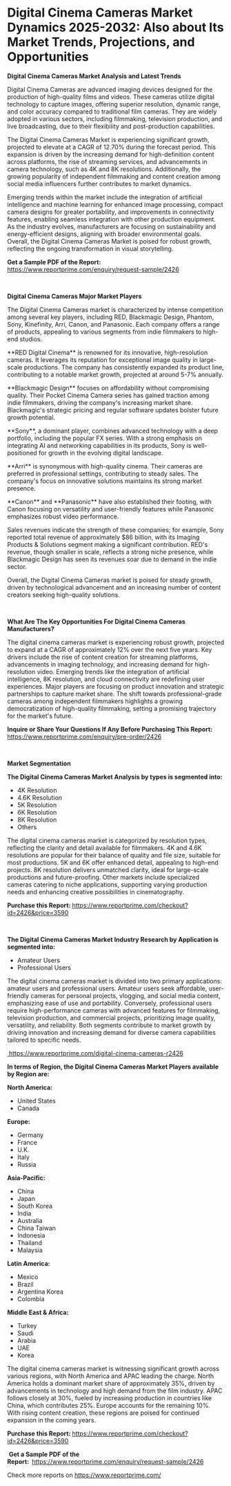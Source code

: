 <p><h1>Digital Cinema Cameras Market Dynamics 2025-2032: Also about Its Market Trends, Projections, and Opportunities</h1></p><p><strong>Digital Cinema Cameras Market Analysis and Latest Trends</strong></p>
<p><p>Digital Cinema Cameras are advanced imaging devices designed for the production of high-quality films and videos. These cameras utilize digital technology to capture images, offering superior resolution, dynamic range, and color accuracy compared to traditional film cameras. They are widely adopted in various sectors, including filmmaking, television production, and live broadcasting, due to their flexibility and post-production capabilities.</p><p>The Digital Cinema Cameras Market is experiencing significant growth, projected to elevate at a CAGR of 12.70% during the forecast period. This expansion is driven by the increasing demand for high-definition content across platforms, the rise of streaming services, and advancements in camera technology, such as 4K and 8K resolutions. Additionally, the growing popularity of independent filmmaking and content creation among social media influencers further contributes to market dynamics.</p><p>Emerging trends within the market include the integration of artificial intelligence and machine learning for enhanced image processing, compact camera designs for greater portability, and improvements in connectivity features, enabling seamless integration with other production equipment. As the industry evolves, manufacturers are focusing on sustainability and energy-efficient designs, aligning with broader environmental goals. Overall, the Digital Cinema Cameras Market is poised for robust growth, reflecting the ongoing transformation in visual storytelling.</p></p>
<p><strong>Get a Sample PDF of the Report:&nbsp;</strong> <a href="https://www.reportprime.com/enquiry/request-sample/2426?utm_campaign=2315&utm_medium=2&utm_source=Github&utm_content=ia&utm_term=18032025&utm_id=digital-cinema-cameras">https://www.reportprime.com/enquiry/request-sample/2426</a></p>
<p>&nbsp;</p>
<p><strong>Digital Cinema Cameras Major Market Players</strong></p>
<p><p>The Digital Cinema Cameras market is characterized by intense competition among several key players, including RED, Blackmagic Design, Phantom, Sony, Kinefinity, Arri, Canon, and Panasonic. Each company offers a range of products, appealing to various segments from indie filmmakers to high-end studios.</p><p>**RED Digital Cinema** is renowned for its innovative, high-resolution cameras. It leverages its reputation for exceptional image quality in large-scale productions. The company has consistently expanded its product line, contributing to a notable market growth, projected at around 5-7% annually.</p><p>**Blackmagic Design** focuses on affordability without compromising quality. Their Pocket Cinema Camera series has gained traction among indie filmmakers, driving the company's increasing market share. Blackmagic's strategic pricing and regular software updates bolster future growth potential.</p><p>**Sony**, a dominant player, combines advanced technology with a deep portfolio, including the popular FX series. With a strong emphasis on integrating AI and networking capabilities in its products, Sony is well-positioned for growth in the evolving digital landscape.</p><p>**Arri** is synonymous with high-quality cinema. Their cameras are preferred in professional settings, contributing to steady sales. The company's focus on innovative solutions maintains its strong market presence.</p><p>**Canon** and **Panasonic** have also established their footing, with Canon focusing on versatility and user-friendly features while Panasonic emphasizes robust video performance.</p><p>Sales revenues indicate the strength of these companies; for example, Sony reported total revenue of approximately $86 billion, with its Imaging Products & Solutions segment making a significant contribution. RED's revenue, though smaller in scale, reflects a strong niche presence, while Blackmagic Design has seen its revenues soar due to demand in the indie sector.</p><p>Overall, the Digital Cinema Cameras market is poised for steady growth, driven by technological advancement and an increasing number of content creators seeking high-quality solutions.</p></p>
<p>&nbsp;</p>
<p><strong>What Are The Key Opportunities For Digital Cinema Cameras Manufacturers?</strong></p>
<p><p>The digital cinema cameras market is experiencing robust growth, projected to expand at a CAGR of approximately 12% over the next five years. Key drivers include the rise of content creation for streaming platforms, advancements in imaging technology, and increasing demand for high-resolution video. Emerging trends like the integration of artificial intelligence, 8K resolution, and cloud connectivity are redefining user experiences. Major players are focusing on product innovation and strategic partnerships to capture market share. The shift towards professional-grade cameras among independent filmmakers highlights a growing democratization of high-quality filmmaking, setting a promising trajectory for the market's future.</p></p>
<p><strong>Inquire or Share Your Questions If Any Before Purchasing This Report:</strong> <a href="https://www.reportprime.com/enquiry/pre-order/2426?utm_campaign=2315&utm_medium=2&utm_source=Github&utm_content=ia&utm_term=18032025&utm_id=digital-cinema-cameras">https://www.reportprime.com/enquiry/pre-order/2426</a></p>
<p>&nbsp;</p>
<p><strong>Market Segmentation</strong></p>
<p><strong>The Digital Cinema Cameras Market Analysis by types is segmented into:</strong></p>
<p><ul><li>4K Resolution</li><li>4.6K Resolution</li><li>5K Resolution</li><li>6K Resolution</li><li>8K Resolution</li><li>Others</li></ul></p>
<p><p>The digital cinema cameras market is categorized by resolution types, reflecting the clarity and detail available for filmmakers. 4K and 4.6K resolutions are popular for their balance of quality and file size, suitable for most productions. 5K and 6K offer enhanced detail, appealing to high-end projects. 8K resolution delivers unmatched clarity, ideal for large-scale productions and future-proofing. Other markets include specialized cameras catering to niche applications, supporting varying production needs and enhancing creative possibilities in cinematography.</p></p>
<p><strong>Purchase this Report:&nbsp;</strong><a href="https://www.reportprime.com/checkout?id=2426&price=3590&utm_campaign=2315&utm_medium=2&utm_source=Github&utm_content=ia&utm_term=18032025&utm_id=digital-cinema-cameras">https://www.reportprime.com/checkout?id=2426&price=3590</a></p>
<p>&nbsp;</p>
<p><strong>The Digital Cinema Cameras Market Industry Research by Application is segmented into:</strong></p>
<p><ul><li>Amateur Users</li><li>Professional Users</li></ul></p>
<p><p>The digital cinema cameras market is divided into two primary applications: amateur users and professional users. Amateur users seek affordable, user-friendly cameras for personal projects, vlogging, and social media content, emphasizing ease of use and portability. Conversely, professional users require high-performance cameras with advanced features for filmmaking, television production, and commercial projects, prioritizing image quality, versatility, and reliability. Both segments contribute to market growth by driving innovation and increasing demand for diverse camera capabilities tailored to specific needs.</p></p>
<p><a href="https://www.reportprime.com/digital-cinema-cameras-r2426?utm_campaign=2315&utm_medium=2&utm_source=Github&utm_content=ia&utm_term=18032025&utm_id=digital-cinema-cameras">&nbsp;https://www.reportprime.com/digital-cinema-cameras-r2426</a></p>
<p><strong>In terms of Region, the Digital Cinema Cameras Market Players available by Region are:</strong></p>
<p>
    <p> <strong> North America: </strong>
        <ul>
            <li>United States</li>
            <li>Canada</li>
        </ul>
        </p> 
    <p> <strong> Europe: </strong>
        <ul>
            <li>Germany</li>
            <li>France</li>
            <li>U.K.</li>
            <li>Italy</li>
            <li>Russia</li>
        </ul>
        </p> 
    <p> <strong> Asia-Pacific: </strong>
        <ul>
            <li>China</li>
            <li>Japan</li>
            <li>South Korea</li>
            <li>India</li>
            <li>Australia</li>
            <li>China Taiwan</li>
            <li>Indonesia</li>
            <li>Thailand</li>
            <li>Malaysia</li>
        </ul>
        </p> 
    <p> <strong> Latin America: </strong>
        <ul>
            <li>Mexico</li>
            <li>Brazil</li>
            <li>Argentina Korea</li>
            <li>Colombia</li>
        </ul>
        </p> 
    <p> <strong> Middle East & Africa: </strong>
        <ul>
            <li>Turkey</li>
            <li>Saudi</li>
            <li>Arabia</li>
            <li>UAE</li>
            <li>Korea</li>
        </ul>
    </p>
    </p>
<p><p>The digital cinema cameras market is witnessing significant growth across various regions, with North America and APAC leading the charge. North America holds a dominant market share of approximately 35%, driven by advancements in technology and high demand from the film industry. APAC follows closely at 30%, fueled by increasing production in countries like China, which contributes 25%. Europe accounts for the remaining 10%. With rising content creation, these regions are poised for continued expansion in the coming years.</p></p>
<p><strong>Purchase this Report: </strong><a href="https://www.reportprime.com/checkout?id=2426&price=3590&utm_campaign=2315&utm_medium=2&utm_source=Github&utm_content=ia&utm_term=18032025&utm_id=digital-cinema-cameras">https://www.reportprime.com/checkout?id=2426&price=3590</a></p>
<p>&nbsp;<strong>Get a Sample PDF of the Report:&nbsp;&nbsp;</strong><a href="https://www.reportprime.com/enquiry/request-sample/2426?utm_campaign=2315&utm_medium=2&utm_source=Github&utm_content=ia&utm_term=18032025&utm_id=digital-cinema-cameras">https://www.reportprime.com/enquiry/request-sample/2426</a></p>
<p><strong></strong></p>
<p>Check more reports on <a href="https://www.reportprime.com/?utm_campaign=2315&utm_medium=2&utm_source=Github&utm_content=ia&utm_term=18032025&utm_id=digital-cinema-cameras">https://www.reportprime.com/</a></p>